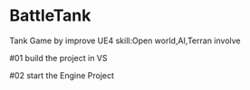 # BattleTank
Tank Game by improve UE4 skill:Open world,AI,Terran involve

#01 build the project in VS

#02 start the Engine Project
